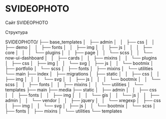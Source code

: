 # SVIDEOPHOTO
Сайт SVIDEOPHOTO

Структура



SVIDEOPHOTO/
├── base_templates
│   ├── admin
│   │   ├── css
│   │   ├── demo
│   │   ├── fonts
│   │   ├── img
│   │   ├── js
│   │   │   ├── core
│   │   │   └── plugins
│   │   ├── page
│   │   └── scss
│   │       └── now-ui-dashboard
│   │           ├── cards
│   │           ├── mixins
│   │           └── plugins
│   ├── css
│   ├── img
│   │   └── svg
│   ├── js
│   │   └── bootmix
│   ├── portfolio
│   └── scss
│       ├── fonts
│       ├── mixins
│       └── utilities
└── main
    ├── index
    │   ├── migrations
    │   ├── static
    │   │   ├── css
    │   │   ├── img
    │   │   │   └── svg
    │   │   ├── js
    │   │   │   └── bootmix
    │   │   └── scss
    │   │       ├── fonts
    │   │       ├── mixins
    │   │       └── utilities
    │   └── templates
    ├── main
    ├── media
    ├── static
    │   ├── admin
    │   │   ├── css
    │   │   ├── fonts
    │   │   ├── img
    │   │   │   └── gis
    │   │   └── js
    │   │       ├── admin
    │   │       └── vendor
    │   │           ├── jquery
    │   │           └── xregexp
    │   ├── css
    │   ├── img
    │   │   └── svg
    │   ├── js
    │   │   └── bootmix
    │   └── scss
    │       ├── fonts
    │       ├── mixins
    │       └── utilities
    └── templates


